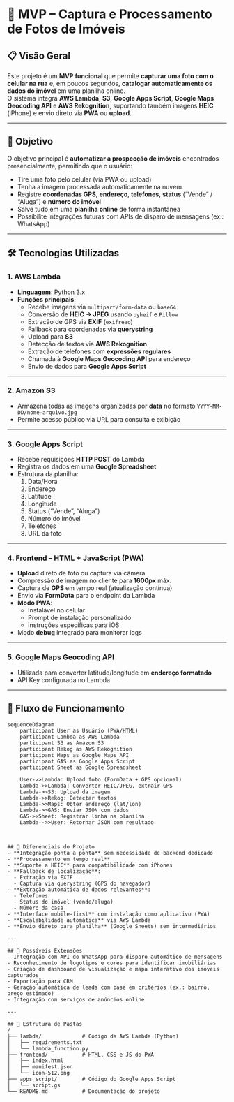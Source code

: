 # 📸 MVP – Captura e Processamento de Fotos de Imóveis

## 📋 Visão Geral
Este projeto é um **MVP funcional** que permite **capturar uma foto com o celular na rua** e, em poucos segundos, **catalogar automaticamente os dados do imóvel** em uma planilha online.  
O sistema integra **AWS Lambda**, **S3**, **Google Apps Script**, **Google Maps Geocoding API** e **AWS Rekognition**, suportando também imagens **HEIC** (iPhone) e envio direto via **PWA** ou **upload**.

---

## 🎯 Objetivo
O objetivo principal é **automatizar a prospecção de imóveis** encontrados presencialmente, permitindo que o usuário:
- Tire uma foto pelo celular (via PWA ou upload)
- Tenha a imagem processada automaticamente na nuvem
- Registre **coordenadas GPS**, **endereço**, **telefones**, **status** (“Vende” / “Aluga”) e **número do imóvel**
- Salve tudo em uma **planilha online** de forma instantânea
- Possibilite integrações futuras com APIs de disparo de mensagens (ex.: WhatsApp)

---

## 🛠 Tecnologias Utilizadas

### **1. AWS Lambda**
- **Linguagem**: Python 3.x
- **Funções principais**:
  - Recebe imagens via `multipart/form-data` ou `base64`  
  - Conversão de **HEIC → JPEG** usando `pyheif` e `Pillow`  
  - Extração de GPS via **EXIF** (`exifread`)  
  - Fallback para coordenadas via **querystring**
  - Upload para **S3**
  - Detecção de textos via **AWS Rekognition**
  - Extração de telefones com **expressões regulares**
  - Chamada à **Google Maps Geocoding API** para endereço
  - Envio de dados para **Google Apps Script**

---

### **2. Amazon S3**
- Armazena todas as imagens organizadas por **data** no formato `YYYY-MM-DD/nome-arquivo.jpg`
- Permite acesso público via URL para consulta e exibição

---

### **3. Google Apps Script**
- Recebe requisições **HTTP POST** do Lambda
- Registra os dados em uma **Google Spreadsheet**  
- Estrutura da planilha:
  1. Data/Hora
  2. Endereço
  3. Latitude
  4. Longitude
  5. Status (“Vende”, “Aluga”)
  6. Número do imóvel
  7. Telefones
  8. URL da foto

---

### **4. Frontend – HTML + JavaScript (PWA)**
- **Upload** direto de foto ou captura via câmera
- Compressão de imagem no cliente para **1600px** máx.
- Captura de **GPS** em tempo real (atualização contínua)
- Envio via **FormData** para o endpoint da Lambda
- **Modo PWA**:
  - Instalável no celular
  - Prompt de instalação personalizado
  - Instruções específicas para iOS
- Modo **debug** integrado para monitorar logs

---

### **5. Google Maps Geocoding API**
- Utilizada para converter latitude/longitude em **endereço formatado**
- API Key configurada no Lambda

---

## 🔄 Fluxo de Funcionamento

```mermaid
sequenceDiagram
    participant User as Usuário (PWA/HTML)
    participant Lambda as AWS Lambda
    participant S3 as Amazon S3
    participant Rekog as AWS Rekognition
    participant Maps as Google Maps API
    participant GAS as Google Apps Script
    participant Sheet as Google Spreadsheet

    User->>Lambda: Upload foto (FormData + GPS opcional)
    Lambda->>Lambda: Converter HEIC/JPEG, extrair GPS
    Lambda->>S3: Upload da imagem
    Lambda->>Rekog: Detectar textos
    Lambda->>Maps: Obter endereço (lat/lon)
    Lambda->>GAS: Enviar JSON com dados
    GAS->>Sheet: Registrar linha na planilha
    Lambda-->>User: Retornar JSON com resultado



## 📌 Diferenciais do Projeto
- **Integração ponta a ponta** sem necessidade de backend dedicado
- **Processamento em tempo real**
- **Suporte a HEIC** para compatibilidade com iPhones
- **Fallback de localização**:
  - Extração via EXIF
  - Captura via querystring (GPS do navegador)
- **Extração automática de dados relevantes**:
  - Telefones
  - Status do imóvel (vende/aluga)
  - Número da casa
- **Interface mobile-first** com instalação como aplicativo (PWA)
- **Escalabilidade automática** via AWS Lambda
- **Envio direto para planilha** (Google Sheets) sem intermediários

---

## 🔮 Possíveis Extensões
- Integração com API do WhatsApp para disparo automático de mensagens
- Reconhecimento de logotipos e cores para identificar imobiliárias
- Criação de dashboard de visualização e mapa interativo dos imóveis capturados
- Exportação para CRM
- Geração automática de leads com base em critérios (ex.: bairro, preço estimado)
- Integração com serviços de anúncios online

---

## 📂 Estrutura de Pastas
/
├── lambda/             # Código da AWS Lambda (Python)
│   ├── requirements.txt
│   └── lambda_function.py
├── frontend/           # HTML, CSS e JS do PWA
│   ├── index.html
│   ├── manifest.json
│   └── icon-512.png
├── apps_script/        # Código do Google Apps Script
│   └── script.gs
└── README.md           # Documentação do projeto

